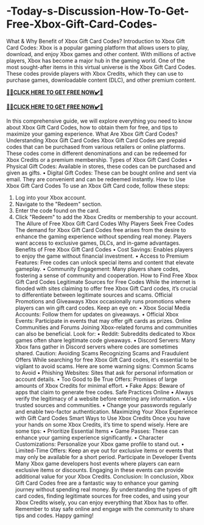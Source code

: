# -Today-s-Discussion-How-To-Get-Free-Xbox-Gift-Card-Codes-

What & Why Benefit of Xbox Gift Card Codes?
Introduction to Xbox Gift Card Codes:
Xbox is a popular gaming platform that allows users to play, download, and enjoy Xbox games and other content. With millions of active players, Xbox has become a major hub in the gaming world. One of the most sought-after items in this virtual universe is the Xbox Gift Card Codes. These codes provide players with Xbox Credits, which they can use to purchase games, downloadable content (DLC), and other premium content.

**[🎁🎁CLICK HERE TO GET FREE NOW✔️🎁](https://rewardscraft.com/xbox-gift-card-codes)**

**[🎁🎁CLICK HERE TO GET FREE NOW✔️🎁](https://rewardscraft.com/xbox-gift-card-codes)**

In this comprehensive guide, we will explore everything you need to know about Xbox Gift Card Codes, how to obtain them for free, and tips to maximize your gaming experience.
What Are Xbox Gift Card Codes?
Understanding Xbox Gift Card Codes
Xbox Gift Card Codes are prepaid codes that can be purchased from various retailers or online platforms. These codes come in different denominations and can be redeemed for Xbox Credits or a premium membership.
Types of Xbox Gift Card Codes
• Physical Gift Codes: Available in stores, these codes can be purchased and given as gifts.
• Digital Gift Codes: These can be bought online and sent via email. They are convenient and can be redeemed instantly.
How to Use Xbox Gift Card Codes
To use an Xbox Gift Card code, follow these steps:
1.	Log into your Xbox account.
2.	Navigate to the "Redeem" section.
3.	Enter the code found on the card.
4.	Click "Redeem" to add the Xbox Credits or membership to your account.
The Allure of Free Xbox Gift Card Codes
Why Players Seek Free Codes
The demand for Xbox Gift Card Codes free arises from the desire to enhance the gaming experience without spending real money. Players want access to exclusive games, DLCs, and in-game advantages.
Benefits of Free Xbox Gift Card Codes
• Cost Savings: Enables players to enjoy the game without financial investment.
• Access to Premium Features: Free codes can unlock special items and content that elevate gameplay.
• Community Engagement: Many players share codes, fostering a sense of community and cooperation.
How to Find Free Xbox Gift Card Codes
Legitimate Sources for Free Codes
While the internet is flooded with sites claiming to offer free Xbox Gift Card codes, it’s crucial to differentiate between legitimate sources and scams.
Official Promotions and Giveaways
Xbox occasionally runs promotions where players can win gift card codes. Keep an eye on:
• Xbox Social Media Accounts: Follow them for updates on giveaways.
• Official Xbox Events: Participate in events that may offer gift cards as prizes.
Online Communities and Forums
Joining Xbox-related forums and communities can also be beneficial. Look for:
• Reddit: Subreddits dedicated to Xbox games often share legitimate code giveaways.
• Discord Servers: Many Xbox fans gather in Discord servers where codes are sometimes shared.
Caution: Avoiding Scams
Recognizing Scams and Fraudulent Offers
While searching for free Xbox Gift Card codes, it's essential to be vigilant to avoid scams. Here are some warning signs:
Common Scams to Avoid
• Phishing Websites: Sites that ask for personal information or account details.
• Too Good to Be True Offers: Promises of large amounts of Xbox Credits for minimal effort.
• Fake Apps: Beware of apps that claim to generate free codes.
Safe Practices Online
• Always verify the legitimacy of a website before entering any information.
• Use trusted sources and communities.
• Change your passwords regularly and enable two-factor authentication.
Maximizing Your Xbox Experience with Gift Card Codes
Smart Ways to Use Xbox Credits
Once you have your hands on some Xbox Credits, it’s time to spend wisely. Here are some tips:
• Prioritize Essential Items
•	Game Passes: These can enhance your gaming experience significantly.
•	Character Customizations: Personalize your Xbox game profile to stand out.
•	Limited-Time Offers: Keep an eye out for exclusive items or events that may only be available for a short period.
Participate in Developer Events
Many Xbox game developers host events where players can earn exclusive items or discounts. Engaging in these events can provide additional value for your Xbox Credits.
Conclusion:
In conclusion, Xbox Gift Card Codes free are a fantastic way to enhance your gaming journey without spending real money. By understanding the types of gift card codes, finding legitimate sources for free codes, and using your Xbox Credits wisely, you can enjoy everything that Xbox has to offer.
Remember to stay safe online and engage with the community to share tips and codes. Happy gaming!
